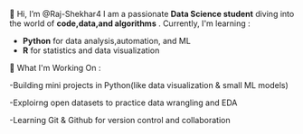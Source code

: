 👋 Hi, I’m @Raj-Shekhar4
 I am a passionate **Data Science student** diving into the world of **code,data,and algorithms** . Currently, I'm learning :
 - **Python** for data analysis,automation, and ML
 - **R** for statistics and data visualization
   
 👀 What I'm Working On :
 
 -Building mini projects in Python(like data visualization & small ML models)
 
 -Exploirng open datasets to practice data wrangling and EDA
 
 -Learning Git & Github for version control and collaboration
  


<!---
Raj-Shekhar4/Raj-Shekhar4 is a ✨ special ✨ repository because its `README.md` (this file) appears on your GitHub profile.
You can click the Preview link to take a look at your changes.
--->
